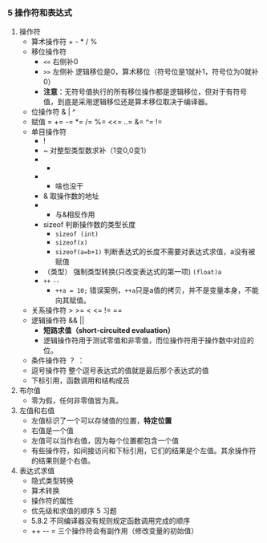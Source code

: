### 5 操作符和表达式
1. 操作符
   - 算术操作符  + - * / %
   - 移位操作符 
      + `<<`  右侧补0
      + `>>`  左侧补 逻辑移位是0，算术移位（符号位是1就补1，符号位为0就补0）
      + **注意**：无符号值执行的所有移位操作都是逻辑移位，但对于有符号值，到底是采用逻辑移位还是算术移位取决于编译器。
   - 位操作符  & |  ^ 
   - 赋值 = 		+= -= *= /= %= <<= ..= &= ^= !=
   - 单目操作符  
      + !
      + ~ 对整型类型数求补（1变0,0变1）
      + -
      + + 啥也没干
      + & 取操作数的地址
      + * 与&相反作用
      + sizeof 判断操作数的类型长度 
         * `sizeof (int)`
         * `sizeof(x)`
         * `sizeof(a=b+1)`  判断表达式的长度不需要对表达式求值，a没有被赋值
      + （类型）  强制类型转换(只改变表达式的第一项)  `(float)a` 
      + `++` `--` 
         * `++a = 10;` 错误案例，`++a`只是a值的拷贝，并不是变量本身，不能向其赋值。
   - 关系操作符  > >= < <= != ==
   - 逻辑操作符  &&  || 
      + **短路求值（short-circuited evaluation）**
      + 逻辑操作符用于测试零值和非零值，而位操作符用于操作数中对应的位。
   - 条件操作符  ？ ：
   - 逗号操作符	整个逗号表达式的值就是最后那个表达式的值
   - 下标引用，函数调用和结构成员
2. 布尔值
   - 零为假，任何非零值皆为真。
3. 左值和右值
   - 左值标识了一个可以存储值的位置，**特定位置**
   - 右值是一个值
   - 左值可以当作右值，因为每个位置都包含一个值
   - 有些操作符，如间接访问和下标引用，它们的结果是个左值。其余操作符的结果则是个右值。
4. 表达式求值
   - 隐式类型转换
   - 算术转换
   - 操作符的属性
   - 优先级和求值的顺序
5 习题
   - 5.8.2  不同编译器没有规则规定函数调用完成的顺序 
   - ++ -- = 三个操作符会有副作用（修改变量的初始值）
 